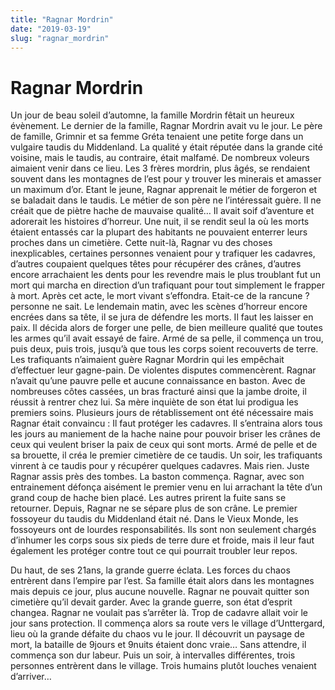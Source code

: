 ```yaml
---
title: "Ragnar Mordrin"
date: "2019-03-19"
slug: "ragnar_mordrin"
---
```



# Ragnar Mordrin

Un jour de beau soleil d’automne, la famille Mordrin fêtait un heureux évènement. Le dernier de la famille, Ragnar Mordrin avait vu le jour. Le père de famille, Grimnir et sa femme Gréta tenaient une petite forge dans un vulgaire taudis du Middenland. La qualité y était réputée dans la grande cité voisine, mais le taudis, au contraire, était malfamé. De nombreux voleurs aimaient venir dans ce lieu. Les 3 frères mordrin, plus âgés, se rendaient souvent dans les montagnes de l’est pour y trouver les minerais et amasser un maximum d’or. Etant le jeune, Ragnar apprenait le métier de forgeron et se baladait dans le taudis. Le métier de son père ne l’intéressait guère. Il ne créait que de piètre hache de mauvaise qualité… Il avait soif d’aventure et adorerait les histoires d’horreur. Une nuit, il se rendit seul la où les morts étaient entassés car la plupart des habitants ne pouvaient enterrer leurs proches dans un cimetière. Cette nuit-là, Ragnar vu des choses inexplicables, certaines personnes venaient pour y trafiquer les cadavres, d’autres coupaient quelques têtes pour récupérer des crânes, d’autres encore arrachaient les dents pour les revendre mais le plus troublant fut un mort qui marcha en direction d’un trafiquant pour tout simplement le frapper à mort. Après cet acte, le mort vivant s’effondra. Etait-ce de la rancune ? personne ne sait.  Le lendemain matin, avec les scènes d’horreur encore encrées dans sa tête, il se jura de défendre les morts. Il faut les laisser en paix. Il décida alors de forger une pelle, de bien meilleure qualité que toutes les armes qu’il avait essayé de faire. Armé de sa pelle, il commença un trou, puis deux, puis trois, jusqu’à que tous les corps soient recouverts de terre. Les trafiquants n’aimaient guère Ragnar Mordrin qui les empêchait d’effectuer leur gagne-pain. De violentes disputes commencèrent. Ragnar n’avait qu’une pauvre pelle et aucune connaissance en baston. Avec de nombreuses côtes cassées, un bras fracturé ainsi que la jambe droite, il réussit à rentrer chez lui. Sa mère inquiète de son état lui prodigua les premiers soins. Plusieurs jours de rétablissement ont été nécessaire mais Ragnar était convaincu : Il faut protéger les cadavres. Il s’entraina alors tous les jours au maniement de la hache naine pour pouvoir briser les crânes de ceux qui veulent briser la paix de ceux qui sont morts. Armé de pelle et de sa brouette, il créa le premier cimetière de ce taudis. Un soir, les trafiquants vinrent à ce taudis pour y récupérer quelques cadavres. Mais rien. Juste Ragnar assis près des tombes. La baston commença. Ragnar, avec son entrainement défonça aisément le premier venu en lui arrachant la tête d’un grand coup de hache bien placé. Les autres prirent la fuite sans se retourner. Depuis, Ragnar ne se sépare plus de son crâne. Le premier fossoyeur du taudis du Middenland était né. Dans le Vieux Monde, les fossoyeurs ont de lourdes responsabilités. Ils sont non seulement chargés d’inhumer les corps sous six pieds de terre dure et froide, mais il leur faut également les protéger contre tout ce qui pourrait troubler leur repos.  

Du haut, de ses 21ans, la grande guerre éclata. Les forces du chaos entrèrent dans l’empire par l’est. Sa famille était alors dans les montagnes mais depuis ce jour, plus aucune nouvelle. Ragnar ne pouvait quitter son cimetière qu’il devait garder. Avec la grande guerre, son état d’esprit changea. Ragnar ne voulait pas s’arrêter là. Trop de cadavre allait voir le jour sans protection. Il commença alors sa route vers le village d’Unttergard, lieu où la grande défaite du chaos vu le jour. Il découvrit un paysage de mort, la bataille de 9jours et 9nuits étaient donc vraie… Sans attendre, il commença son dur labeur. Puis un soir, à intervalles différentes, trois personnes entrèrent dans le village. Trois humains plutôt louches venaient d’arriver… 

